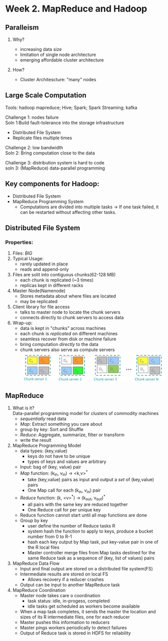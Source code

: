 # Week 2. MapReduce and Hadoop

## Paralleism

1. Why?
    - increasing data size
    - limitation of single node architecture
    - emerging affordable cluster architecture 

2. How?
    - Cluster Architescture: "many" nodes

## Large Scale Computation
Tools: hadoop mapreduce; Hive; Spark; Spark Streaming; kafka

Challenge 1: nodes failure\
Soln 1:Build fault-tolerance into the storage infrastructure
- Distributed File System
- Replicate files multiple times

Challenge 2: low bandwidth\
Soln 2: Bring computation close to the data

Challenge 3: distribution system is hard to code\
soln 3: (MapReduce) data-parallel programming

## **Key components for Hadoop:**
- Distributed File System
- MapReduce Programming System
    - Computations are divided into multiple tasks -> If one task failed, it can be restarted without affecting other tasks.


## Distributed File System
### Properties:

1. Files: *BIG*
2. Typical Usage:
    - rarely updated in place
    - reads and append-only
3. Files are solit into contiguous chunks(62-128 MB)
    - each chunk is replicated (~3 times)
    - replicas kept in different racks
4. Master Node(Namenode)
    - Stores metadata about where files are located
    - may be replicated
5. Client library for file access
    - talks to master node to locate the chunk servers
    - connects directly to chunk servers to access data
6. Wrap-up:
    - data is kept in "chunks" across machines
    - each chunk is *replicated* on different machines
    - seamless recover from disk or machine failure
    - bring computation *directly* to the data
    - chunk servers also serve as compute servers
![](graphs/w2/chunk_server.png)

## MapReduce

1. What is it?\
Data-parallel programming model for clusters of commodity machines
    - *sequentially* read data
    - *Map*: Extract something you care about
    - group by key: Sort and Shuffle
    - *Reduce:* Aggregate, summarize, filter or transform
    - write the result
2. MapReduce Programming Model
    - data types: (key,value)
        - keys do not have to be unique
        - types of keys and values are arbitrary
    - Input: bag of (key, value) pair
    - *Map* function: (k<sub>in</sub>, v<sub>in</sub>) -> \<k,v><sup>*</sup>
        - take (key,value) pairs as input and output a *set* of (key,value) pairs
        - One Map call for each (k<sub>in</sub>, v<sub>in</sub>) pair
    - *Reduce* function: (k, \<v><sup>*</sup>) -> (k<sub>out</sub>, v<sub>out</sub>)<sup>\*</sup>
        - all pairs with the same key are reduced together
        - One Reduce call for per unique key
    - Reduce function cannot start until all map functions are done
    - Group by key
        - user define the number of Reduce tasks R
        - system hash the function to apply to keys, produce a bucket number from 0 to R-1
        - hash each key output by Map task, put key-value pair in one of the R local files
        - Master controller merge files from Map tasks destined for the same Reduce task as a sequence of (key, list of values) pairs
3. MapReduce Data Flow
     - Input and final output are stored on a distributed file system(FS)
     - Intermediate results are stored on local FS
        - Allows recovery if a reducer crashes
     - Output can be input to another MapReduce task
4. MapReduce Coordination
    - Master node takes care o coordination
         - task status: idle, in-progess, completed
         - idle tasks get scheduled as workers become available
    - When a map task completes, it sends the master the location and sizes of its R intermediate files, one for each reducer
    - Master pushes this information to reducers
    - Master pings workers periodically to detect failures
    - Output of Reduce task is stored in HDFS for reliability